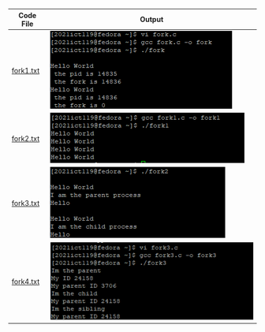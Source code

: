 | Code File | Output |
|-----------|--------|
|[fork1.txt](./Codes/fork.txt)|![fork1.png](./Output/1.png)|
|[fork2.txt](./Codes/fork1.txt)|![fork2.png](./Output/2.png)|
|[fork3.txt](./Codes/fork2.txt)|![fork3.png](./Output/3.png)|
|[fork4.txt](./Codes/fork3.txt)|![fork4.png](./Output/4.png)|
